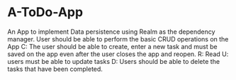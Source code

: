 # A-ToDo-App
An App to implement Data persistence using Realm as the dependency manager.
User should be able to perform the basic CRUD operations on the App
C: The user should be able to create, enter a new task and must be saved on the app even after the user closes the app and reopen.
R: Read
U: users must be able to update tasks
D: Users should be able to delete the tasks that have been completed.
